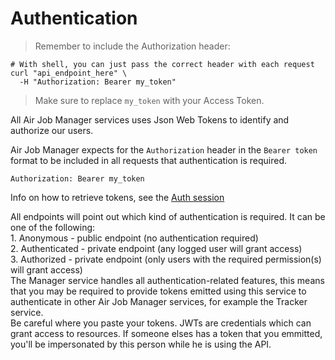 # Authentication

> Remember to include the Authorization header:

```shell
# With shell, you can just pass the correct header with each request
curl "api_endpoint_here" \
  -H "Authorization: Bearer my_token"
```

> Make sure to replace `my_token` with your Access Token.

All Air Job Manager services uses Json Web Tokens to identify and authorize our users.

Air Job Manager expects for the `Authorization` header in the `Bearer token` format to be included in all requests that authentication is required.

`Authorization: Bearer my_token`

Info on how to retrieve tokens, see the <a href="#auth">Auth session</a>

<aside class="notice">
  All endpoints will point out which kind of authentication is required. It can be one of the following:
  <br />
  1. Anonymous - public endpoint (no authentication required)
  <br />
  2. Authenticated - private endpoint (any logged user will grant access)
  <br />
  3. Authorized - private endpoint (only users with the required permission(s) will grant access)
</aside>

<aside class="notice">
  The Manager service handles all authentication-related features, this means that you may be required to provide tokens emitted using this service to authenticate in other Air Job Manager services, for example the Tracker service.
</aside>

<aside class="warning">
  Be careful where you paste your tokens. JWTs are credentials which can grant access to resources. If someone elses has a token that you emmitted, you'll be impersonated by this person while he is using the API.
</aside>
